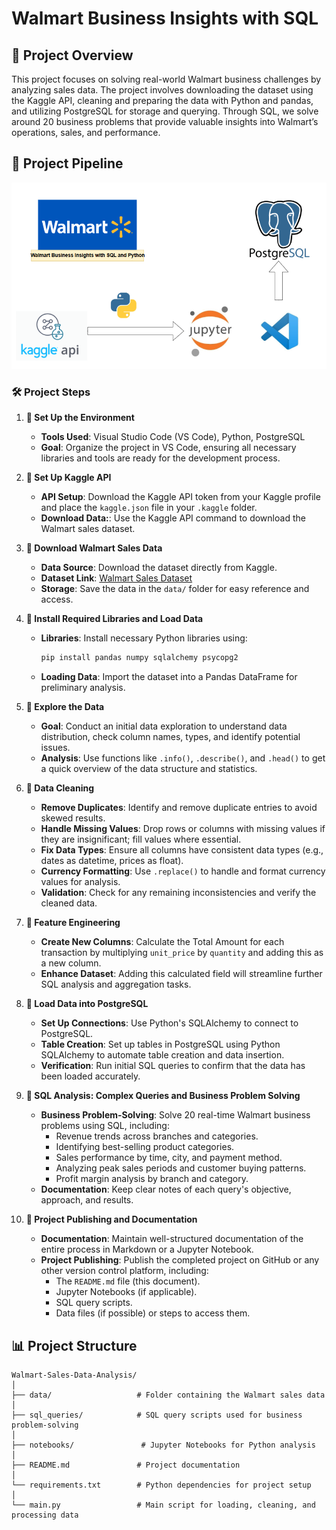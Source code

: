 # Walmart Business Insights with SQL
## 📖 Project Overview

This project focuses on solving real-world Walmart business challenges by analyzing sales data. The project involves downloading the dataset using the Kaggle API, cleaning and preparing the data with Python and pandas, and utilizing PostgreSQL for storage and querying. Through SQL, we solve around 20 business problems that provide valuable insights into Walmart’s operations, sales, and performance.

## 📌 Project Pipeline

![Alt text](https://github.com/Chetu6474/Walmart_Business_Insights_with_SQL/blob/main/png.png?raw=true)

### 🛠 Project Steps

1. **📜 Set Up the Environment**  
   - **Tools Used**: Visual Studio Code (VS Code), Python, PostgreSQL  
   - **Goal**: Organize the project in VS Code, ensuring all necessary libraries and tools are ready for the development process.

2. **📜 Set Up Kaggle API**  
   - **API Setup**: Download the Kaggle API token from your Kaggle profile and place the `kaggle.json` file in your `.kaggle` folder.
   - **Download Data:**: Use the Kaggle API command to download the Walmart sales dataset.
   
3. **📜 Download Walmart Sales Data**  
   - **Data Source**: Download the dataset directly from Kaggle.  
   - **Dataset Link**: [Walmart Sales Dataset](https://www.kaggle.com/datasets)  
   - **Storage**: Save the data in the `data/` folder for easy reference and access.

4. **📜 Install Required Libraries and Load Data**  
   - **Libraries**: Install necessary Python libraries using:  
     ```bash
     pip install pandas numpy sqlalchemy psycopg2
     ```  
   - **Loading Data**: Import the dataset into a Pandas DataFrame for preliminary analysis.

5. **📜 Explore the Data**  
   - **Goal**: Conduct an initial data exploration to understand data distribution, check column names, types, and identify potential issues.  
   - **Analysis**: Use functions like `.info()`, `.describe()`, and `.head()` to get a quick overview of the data structure and statistics.

6. **📜 Data Cleaning**  
   - **Remove Duplicates**: Identify and remove duplicate entries to avoid skewed results.  
   - **Handle Missing Values**: Drop rows or columns with missing values if they are insignificant; fill values where essential.  
   - **Fix Data Types**: Ensure all columns have consistent data types (e.g., dates as datetime, prices as float).  
   - **Currency Formatting**: Use `.replace()` to handle and format currency values for analysis.  
   - **Validation**: Check for any remaining inconsistencies and verify the cleaned data.

7. **📜 Feature Engineering**  
   - **Create New Columns**: Calculate the Total Amount for each transaction by multiplying `unit_price` by `quantity` and adding this as a new column.  
   - **Enhance Dataset**: Adding this calculated field will streamline further SQL analysis and aggregation tasks.

8. **📜 Load Data into PostgreSQL**  
   - **Set Up Connections**: Use Python's SQLAlchemy to connect to PostgreSQL.  
   - **Table Creation**: Set up tables in PostgreSQL using Python SQLAlchemy to automate table creation and data insertion.  
   - **Verification**: Run initial SQL queries to confirm that the data has been loaded accurately.

9. **📜 SQL Analysis: Complex Queries and Business Problem Solving**  
   - **Business Problem-Solving**: Solve 20 real-time Walmart business problems using SQL, including:  
     - Revenue trends across branches and categories.  
     - Identifying best-selling product categories.  
     - Sales performance by time, city, and payment method.  
     - Analyzing peak sales periods and customer buying patterns.  
     - Profit margin analysis by branch and category.  
   - **Documentation**: Keep clear notes of each query's objective, approach, and results.

10. **📜 Project Publishing and Documentation**  
    - **Documentation**: Maintain well-structured documentation of the entire process in Markdown or a Jupyter Notebook.  
    - **Project Publishing**: Publish the completed project on GitHub or any other version control platform, including:  
      - The `README.md` file (this document).  
      - Jupyter Notebooks (if applicable).  
      - SQL query scripts.  
      - Data files (if possible) or steps to access them.
     
## 📊 Project Structure

```plaintext
Walmart-Sales-Data-Analysis/
│
├── data/                   # Folder containing the Walmart sales data
│
├── sql_queries/            # SQL query scripts used for business problem-solving
│
├── notebooks/               # Jupyter Notebooks for Python analysis
│
├── README.md               # Project documentation
│
└── requirements.txt        # Python dependencies for project setup
│
└── main.py                 # Main script for loading, cleaning, and processing data
```

